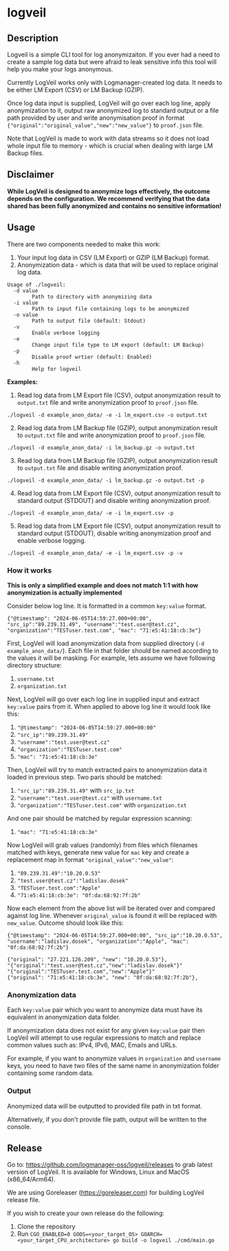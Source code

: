 # logveil

## Description

Logveil is a simple CLI tool for log anonymizaiton. If you ever had a need to create a sample log data but were afraid to leak sensitive info this tool will help you make your logs anonymous.

Currently LogVeil works only with Logmanager-created log data. It needs to be either LM Export (CSV) or LM Backup (GZIP).

Once log data input is supplied, LogVeil will go over each log line, apply anonymization to it, output raw anonymized log to standard output or a file path provided by user and write anonymisation proof in format `{"original":"original_value","new":"new_value"}` to `proof.json` file.

Note that LogVeil is made to work with data streams so it does not load whole input file to memory - which is crucial when dealing with large LM Backup files.

## Disclaimer

**While LogVeil is designed to anonymize logs effectively, the outcome depends on the configuration. We recommend verifying that the data shared has been fully anonymized and contains no sensitive information!**

## Usage

There are two components needed to make this work:

1. Your input log data in CSV (LM Export) or GZIP (LM Backup) format.
2. Anonymization data - which is data that will be used to replace original log data.

```
Usage of ./logveil:
  -d value
        Path to directory with anonymizing data
  -i value
        Path to input file containing logs to be anonymized
  -o value
        Path to output file (default: Stdout)
  -v
        Enable verbose logging
  -e
        Change input file type to LM export (default: LM Backup)
  -p
        Disable proof wrtier (default: Enabled)
  -h
        Help for logveil
```

**Examples:**

1. Read log data from LM Export file (CSV), output anonymization result to `output.txt` file and write anonymization proof to `proof.json` file.

`./logveil -d example_anon_data/ -e -i lm_export.csv -o output.txt`

2. Read log data from LM Backup file (GZIP), output anonymization result to `output.txt` file and write anonymization proof to `proof.json` file.

`./logveil -d example_anon_data/ -i lm_backup.gz -o output.txt`

3. Read log data from LM Backup file (GZIP), output anonymization result to `output.txt` file and disable writing anonymization proof.

`./logveil -d example_anon_data/ -i lm_backup.gz -o output.txt -p`

4. Read log data from LM Export file (CSV), output anonymization result to standard output (STDOUT) and disable writing anonymization proof.

`./logveil -d example_anon_data/ -e -i lm_export.csv -p`

5. Read log data from LM Export file (CSV), output anonymization result to standard output (STDOUT), disable writing anonymization proof and enable verbose logging.

`./logveil -d example_anon_data/ -e -i lm_export.csv -p -v`

### How it works

**This is only a simplified example and does not match 1:1 with how anonymization is actually implemented**

Consider below log line. It is formatted in a common `key:value` format.

```
{"@timestamp": "2024-06-05T14:59:27.000+00:00", "src_ip":"89.239.31.49", "username":"test.user@test.cz", "organization":"TESTuser.test.com", "mac": "71:e5:41:18:cb:3e"}
```

First, LogVeil will load anonymization data from supplied directory (`-d example_anon_data/`). Each file in that folder should be named according to the values it will be masking. For example, lets assume we have following directory structure:

1. `username.txt`
2. `organization.txt`

Next, LogVeil will go over each log line in supplied input and extract `key:value` pairs from it. When applied to above log line it would look like this:

1. `"@timestamp": "2024-06-05T14:59:27.000+00:00"`
2. `"src_ip":"89.239.31.49"`
3. `"username":"test.user@test.cz"`
4. `"organization":"TESTuser.test.com"`
5. `"mac": "71:e5:41:18:cb:3e"`

Then, LogVeil will try to match extracted pairs to anonymization data it loaded in previous step. Two paris should be matched:

1. `"src_ip":"89.239.31.49"` with `src_ip.txt`
2. `"username":"test.user@test.cz"` with `username.txt`
3. `"organization":"TESTuser.test.com"` with `organization.txt`

And one pair should be matched by regular expression scanning:

1. `"mac": "71:e5:41:18:cb:3e"`

Now LogVeil will grab values (randomly) from files which filenames matched with keys, generate new value for `mac` key and create a replacement map in format `"original_value":"new_value"`:

1. `"89.239.31.49":"10.20.0.53"`
1. `"test.user@test.cz":"ladislav.dosek"`
2. `"TESTuser.test.com":"Apple"`
3. `"71:e5:41:18:cb:3e": "0f:da:68:92:7f:2b"`

Now each element from the above list will be iterated over and compared against log line. Whenever `original_value` is found it will be replaced with `new_value`. Outcome should look like this:

```
{"@timestamp": "2024-06-05T14:59:27.000+00:00", "src_ip":"10.20.0.53", "username":"ladislav.dosek", "organization":"Apple", "mac": "0f:da:68:92:7f:2b"}
```

```
{"original": "27.221.126.209", "new": "10.20.0.53"},
"{"original":"test.user@test.cz","new":"ladislav.dosek"}"
"{"original":"TESTuser.test.com","new":"Apple"}"
{"original": "71:e5:41:18:cb:3e", "new": "0f:da:68:92:7f:2b"},
```

### Anonymization data

Each `key:value` pair which you want to anonymize data must have its equivalent in anonymization data folder.

If anonymization data does not exist for any given `key:value` pair then LogVeil will attempt to use regular expressions to match and replace common values such as: IPv4, IPv6, MAC, Emails and URLs.

For example, if you want to anonymize values in `organization` and `username` keys, you need to have two files of the same name in anonymization folder containing some random data.

### Output

Anonymized data will be outputted to provided file path in txt format.

Alternatively, if you don't provide file path, output will be written to the console.

## Release

Go to: https://github.com/logmanager-oss/logveil/releases to grab latest version of LogVeil. It is available for Windows, Linux and MacOS (x86_64/Arm64).

We are using Goreleaser (https://goreleaser.com) for building LogVeil release file.

If you wish to create your own release do the following:

1. Clone the repository
2. Run `CGO_ENABLED=0 GOOS=<your_target_OS> GOARCH=<your_target_CPU_architecture> go build -o logveil ./cmd/main.go`
